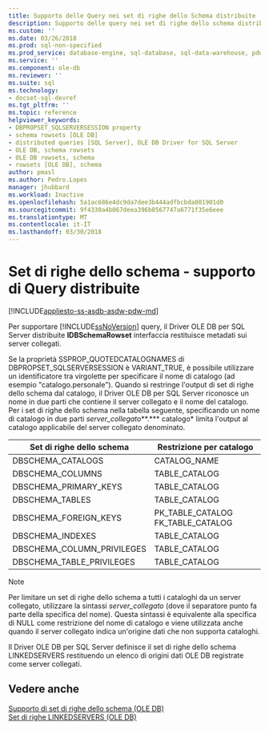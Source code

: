 ```yaml
---
title: Supporto delle Query nei set di righe dello Schema distribuite | Documenti Microsoft
description: Supporto delle query nei set di righe dello schema distribuite
ms.custom: ''
ms.date: 03/26/2018
ms.prod: sql-non-specified
ms.prod_service: database-engine, sql-database, sql-data-warehouse, pdw
ms.service: ''
ms.component: ole-db
ms.reviewer: ''
ms.suite: sql
ms.technology:
- docset-sql-devref
ms.tgt_pltfrm: ''
ms.topic: reference
helpviewer_keywords:
- DBPROPSET_SQLSERVERSESSION property
- schema rowsets [OLE DB]
- distributed queries [SQL Server], OLE DB Driver for SQL Server
- OLE DB, schema rowsets
- OLE DB rowsets, schema
- rowsets [OLE DB], schema
author: pmasl
ms.author: Pedro.Lopes
manager: jhubbard
ms.workload: Inactive
ms.openlocfilehash: 5a1ac686e4dc9da7dee3b444adfbcbda801901d0
ms.sourcegitcommit: 9f4330a4b067deea396b8567747a6771f35e6eee
ms.translationtype: MT
ms.contentlocale: it-IT
ms.lasthandoff: 03/30/2018
---
```

# <a name="schema-rowsets---distributed-query-support"></a>Set di righe dello schema - supporto di Query distribuite
[!INCLUDE[appliesto-ss-asdb-asdw-pdw-md](../../../includes/appliesto-ss-asdb-asdw-pdw-md.md)]

  Per supportare [!INCLUDE[ssNoVersion](../../../includes/ssnoversion-md.md)] query, il Driver OLE DB per SQL Server distribuite **IDBSchemaRowset** interfaccia restituisce metadati sui server collegati.  
  
 Se la proprietà SSPROP_QUOTEDCATALOGNAMES di DBPROPSET_SQLSERVERSESSION è VARIANT_TRUE, è possibile utilizzare un identificatore tra virgolette per specificare il nome di catalogo (ad esempio "catalogo.personale"). Quando si restringe l'output di set di righe dello schema dal catalogo, il Driver OLE DB per SQL Server riconosce un nome in due parti che contiene il server collegato e il nome del catalogo. Per i set di righe dello schema nella tabella seguente, specificando un nome di catalogo in due parti *server_collegato***.*** catalogo* limita l'output al catalogo applicabile del server collegato denominato.  
  
|Set di righe dello schema|Restrizione per catalogo|  
|-------------------|-------------------------|  
|DBSCHEMA_CATALOGS|CATALOG_NAME|  
|DBSCHEMA_COLUMNS|TABLE_CATALOG|  
|DBSCHEMA_PRIMARY_KEYS|TABLE_CATALOG|  
|DBSCHEMA_TABLES|TABLE_CATALOG|  
|DBSCHEMA_FOREIGN_KEYS|PK_TABLE_CATALOG FK_TABLE_CATALOG|  
|DBSCHEMA_INDEXES|TABLE_CATALOG|  
|DBSCHEMA_COLUMN_PRIVILEGES|TABLE_CATALOG|  
|DBSCHEMA_TABLE_PRIVILEGES|TABLE_CATALOG|  
  
> [!NOTE]  
>  Per limitare un set di righe dello schema a tutti i cataloghi da un server collegato, utilizzare la sintassi *server_collegato* (dove il separatore punto fa parte della specifica del nome). Questa sintassi è equivalente alla specifica di NULL come restrizione del nome di catalogo e viene utilizzata anche quando il server collegato indica un'origine dati che non supporta cataloghi.  
  
 Il Driver OLE DB per SQL Server definisce il set di righe dello schema LINKEDSERVERS restituendo un elenco di origini dati OLE DB registrate come server collegati.  
  
## <a name="see-also"></a>Vedere anche  
 [Supporto di set di righe dello schema &#40;OLE DB&#41;](../../oledb/ole-db/schema-rowset-support-ole-db.md)   
 [Set di righe LINKEDSERVERS &#40;OLE DB&#41;](../../oledb/ole-db/schema-rowsets-linkedservers-rowset.md)  
  
  
